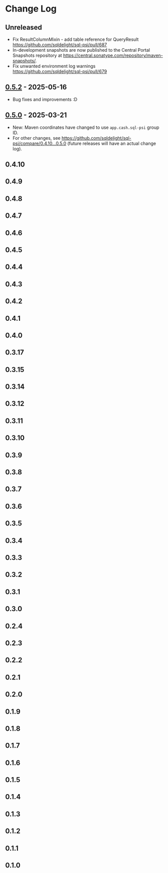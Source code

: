 # Change Log

## Unreleased

- Fix ResultColumnMixin - add table reference for QueryResult https://github.com/sqldelight/sql-psi/pull/687
- In-development snapshots are now published to the Central Portal Snapshots repository at https://central.sonatype.com/repository/maven-snapshots/.
- Fix unwanted environment log warnings https://github.com/sqldelight/sql-psi/pull/679

## [0.5.2] - 2025-05-16
[0.5.2]: https://github.com/sqldelight/sql-psi/releases/tag/0.5.2

- Bug fixes and improvements :D

## [0.5.0] - 2025-03-21
[0.5.0]: https://github.com/sqldelight/sql-psi/releases/tag/0.5.0

- New: Maven coordinates have changed to use `app.cash.sql-psi` group ID.
- For other changes, see https://github.com/sqldelight/sql-psi/compare/0.4.10...0.5.0 (future releases will have an actual change log).


## 0.4.10

## 0.4.9

## 0.4.8

## 0.4.7

## 0.4.6

## 0.4.5

## 0.4.4

## 0.4.3

## 0.4.2

## 0.4.1

## 0.4.0

## 0.3.17

## 0.3.15

## 0.3.14

## 0.3.12

## 0.3.11

## 0.3.10

## 0.3.9

## 0.3.8

## 0.3.7

## 0.3.6

## 0.3.5

## 0.3.4

## 0.3.3

## 0.3.2

## 0.3.1

## 0.3.0

## 0.2.4

## 0.2.3

## 0.2.2

## 0.2.1

## 0.2.0

## 0.1.9

## 0.1.8

## 0.1.7

## 0.1.6

## 0.1.5

## 0.1.4

## 0.1.3

## 0.1.2

## 0.1.1

## 0.1.0
